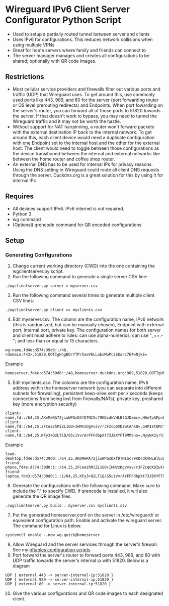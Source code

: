 # Wireguard IPv6 Client Server Configurator Python Script

* Used to setup a partially routed tunnel between server and clients
* Uses IPv6 for configurations. This reduces network collisions when using multiple VPNs
* Great for home servers where family and friends can connect to
* The server manager manages and creates all configurations to be shared; optionally with QR code images.

## Restrictions
* Most cellular service providers and firewalls filter out various ports and traffic (UDP) that Wireguard uses. To get around this, use commonly used ports like 443, 989, and 80 for the server (port forwarding router or OS level prerouting redirects) and Endpoints. When port fowarding on the server's router, you can forward all of those ports to 51820 towards the server. If that doesn't work to bypass, you may need to tunnel the Wireguard traffic and it may not be worth the hastle.
* Without support for NAT hairpinning, a router won't forward packets with the external destination IP back to the internal network. To get around this, each client device would need a duplicate configuration with one Endpoint set to the internal host and the other for the external host. The client would need to toggle between those configurations as the device transitioned between the internal and external networks like between the home router and coffee shop router.
* An external DNS has to be used for internal IPs for privacy reasons. Using the DNS setting in Wireguard could route all client DNS requests through the server. Duckdns.org is a great solution for this by using it for internal IPs

## Requires
* All devices support IPv6. IPv6 internet is not required.
* Python 3
* wg command
* (Optional) qrencode command for QR encoded configurations

## Setup
### Generating Configurations
1. Change current working directory (CWD) into the one containing the wgclientserver.py script.
2. Run the following command to generate a single server CSV line:
```
./wgclientserver.py server > myserver.csv
```
3. Run the following command several times to generate multiple client CSV lines:
```
./wgclientserver.py client >> myclients.csv
```
4. Edit myserver.csv. The column are the configuration name, IPv6 network (this is randomized, but can be manually chosen), Endpoint with external port, internal port, private key. The configuration names for both server and client must adhere to rules: can use alpha-numerics; can use "_=+.-"; and less than or equal to 15 characters.
```
wg-name,fd4e:d574:39d0::/48,<domain:443>,51820,OOTIgHhgBQrYTP/5aeV6LLabsMoPciSKarz7E4wNjkE=
```
Example
```
homeserver,fd4e:d574:39d0::/48,homeserver.duckdns.org:989,51820,OOTIgHhgBQrYTP/5aeV6LLabsMoPciSKarz7E4wNjkE=
```
5. Edit myclients.csv. The columns are the configuration name, IPv6 address within the homeserver network (you can separate into different subnets for firewalling), persistent keep-alive sent per x seconds (keeps connections from being lost from firewalls/NATs), private key, preshared key (more encryption security)
```
client-name,fd::/64,25,AKmMeRA72jiwWPGsDXfDTNISc79KDcdkVHLBlGJDxmc=,H6eTpAPpnkKMXw9yVf6EOYfIi47VbrbrFb2aqu7vtas=
client-name,fd::/64,25,2FCeazhMiZL1GO+IHMVzDgVvsv/rJFZcq0XDZwtAnk8=,GHM1EtQMCYvFzkSPdlnGRz8IvpkUS0fyYkkvqEbwcJI=
client-name,fd::/64,25,KFy3+Q2LTiQ/G5ciVvrArFFFdbpXt73JBXYFT9MMSns=,NyyNX2yrhItvz6y1b0X7hHavlHVMCfqz28QBWgpf44E=
```
Example
```
lead-desktop,fd4e:d574:39d0::/64,25,AKmMeRA72jiwWPGsDXfDTNISc79KDcdkVHLBlGJDxmc=,H6eTpAPpnkKMXw9yVf6EOYfIi47VbrbrFb2aqu7vtas=
friend-phone,fd4e:d574:39d0:1::/64,25,2FCeazhMiZL1GO+IHMVzDgVvsv/rJFZcq0XDZwtAnk8=,GHM1EtQMCYvFzkSPdlnGRz8IvpkUS0fyYkkvqEbwcJI=
friend-laptop,fd43:d574:39d0:1::1/64,25,KFy3+Q2LTiQ/G5ciVvrArFFFdbpXt73JBXYFT9MMSns=,NyyNX2yrhItvz6y1b0X7hHavlHVMCfqz28QBWgpf44E=
```
6. Generate the configurations with the following command. Make sure to include the "." to specify CWD. If qrencode is installed, it will also generate the QR image files.
```
./wgclientserver.py build . myserver.csv myclients.csv
```
7. Put the generated homeserver.conf on the server in /etc/wireguard/ or equivalent configuration path. Enable and activate the wireguard server. The command for Linux is below.
```
systemctl enable --now wg-quick@homeserver
```
8. Allow Wireguard and the server services through the server's firewall. See my [nftables configuration scripts](https://github.com/dkameoka/nftables-template)
9. Port forward the server's router to forward ports 443, 989, and 80 with UDP traffic towards the server's internal ip with 51820. Below is a diagram
```
UDP { external:443 -> server-internal-ip:51820 }
UDP { external:989 -> server-internal-ip:51820 }
UDP { external:80 -> server-internal-ip:51820 }
```
10. Give the various configurations and QR code images to each designated client.


